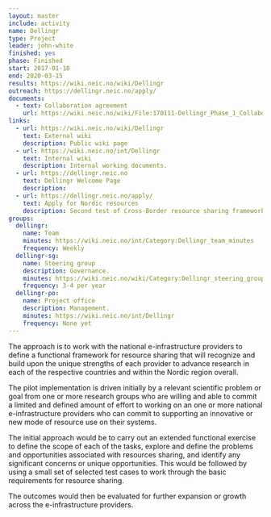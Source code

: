 ```yaml
---
layout: master
include: activity
name: Dellingr
type: Project
leader: john-white
finished: yes
phase: Finished
start: 2017-01-10
end: 2020-03-15
results: https://wiki.neic.no/wiki/Dellingr
outreach: https://dellingr.neic.no/apply/
documents:
  - text: Collaboration agreement
    url: https://wiki.neic.no/wiki/File:170111-Dellingr_Phase_1_Collaboration_Agreement_Signed.pdf
links:
  - url: https://wiki.neic.no/wiki/Dellingr
    text: External wiki
    description: Public wiki page
  - url: https://wiki.neic.no/int/Dellingr
    text: Internal wiki
    description: Internal working documents.
  - url: https://dellingr.neic.no
    text: Dellingr Welcome Page
    description:
  - url: https://dellingr.neic.no/apply/
    text: Apply for Nordic resources
    description: Second test of Cross-Border resource sharing framework
groups:
  dellingr:
    name: Team
    minutes: https://wiki.neic.no/int/Category:Dellingr_team_minutes
    frequency: Weekly
  dellingr-sg:
    name: Steering group
    description: Governance.
    minutes: https://wiki.neic.no/wiki/Category:Dellingr_steering_group_meetings
    frequency: 3-4 per year
  dellingr-po:
    name: Project office
    description: Management.
    minutes: https://wiki.neic.no/int/Dellingr
    frequency: None yet
---
```


The approach is to work with the national e-infrastructure providers to
define a functional framework for resource sharing that will recognize and build
upon the unique strengths of each provider to advance research in each of the
respective countries and within the Nordic region overall.

The pilot implementation is driven initially by a relevant scientific problem or goal from one or more research groups who are
willing and able to commit a limited and defined amount of effort to working on
an one or more national e-infrastructure providers who can commit to supporting
an innovative or new mode of resource use on their systems.

The initial approach would be to carry out an extended functional exercise to define the scope of
each of the tasks, explore and define the problems and opportunities associated
with resources sharing, and identify any significant concerns or unique
opportunities. This would be followed by using a small set of selected test
cases to work through the basic requirements for resource sharing.

The outcomes would then be evaluated for further expansion or growth across the
e-infrastructure providers.
